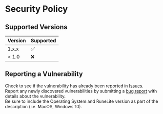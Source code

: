 # Security Policy

## Supported Versions

| Version | Supported          |
| ------- | ------------------ |
| 1.x.x   | :white_check_mark: |
| < 1.0   | :x:                |

## Reporting a Vulnerability

Check to see if the vulnerability has already been reported in [Issues](https://github.com/jmakhack/hydrate-reminder/issues).  
Report any newly discovered vulnerabilities by submitting a [bug report](https://github.com/jmakhack/hydrate-reminder/issues/new?assignees=&labels=bug&template=bug-report.md&title=%5BBUG%5D) with details about the vulnerability.  
Be sure to include the Operating System and RuneLite version as part of the description (i.e. MacOS, Windows 10).
